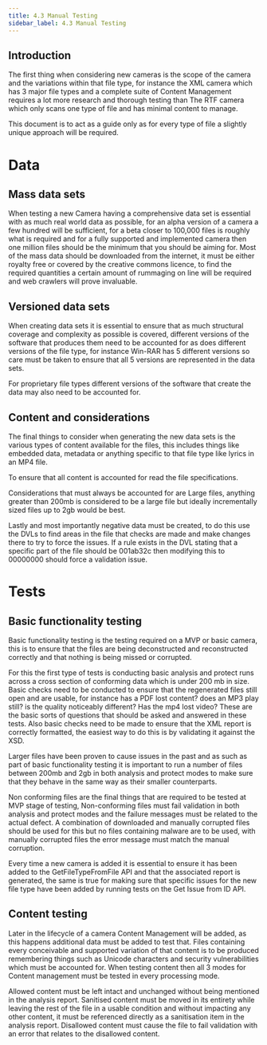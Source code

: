 ```yaml
---
title: 4.3 Manual Testing 
sidebar_label: 4.3 Manual Testing 
---
```


## Introduction

The first thing when considering new cameras is the scope of the camera and the variations within that file type, for instance the XML camera which has 3 major file types and a complete suite of Content Management requires a lot more research and thorough testing than The RTF camera which only scans one type of file and has minimal content to manage.

This document is to act as a guide only as for every type of file a slightly unique approach will be required.

# Data

## Mass data sets

When testing a new Camera having a comprehensive data set is essential with as much real world data as possible, for an alpha version of a camera a few hundred will be sufficient, for a beta closer to 100,000 files is roughly what is required and for a fully supported and implemented camera then one million files should be the minimum that you should be aiming for.
Most of the mass data should be downloaded from the internet, it must be either royalty free or covered by the creative commons licence, to find the required quantities a certain amount of rummaging on line will be required and web crawlers will prove invaluable. 


## Versioned data sets

When creating data sets it is essential to ensure that as much structural coverage and complexity as possible is covered, different versions of the software that produces them need to be accounted for as does different versions of the file type, for instance Win-RAR has 5 different versions so care must be taken to ensure that all 5 versions are represented in the data sets.

For proprietary file types different versions of the software that create the data may also need to be accounted for.

## Content and considerations

The final things to consider when generating the new data sets is the various types of content available for the files, this includes things like embedded data, metadata or anything specific to that file type like lyrics in an MP4 file.

To ensure that all content is accounted for read the file specifications.

Considerations that must always be accounted for are Large files, anything greater than 200mb is considered to be a large file but ideally incrementally sized files up to 2gb would be best.

Lastly and most importantly negative data must be created, to do this use the DVLs to find areas in the file that checks are made and make changes there to try to force the issues.
If a rule exists in the DVL stating that a specific part of the file should be 001ab32c then modifying this to 00000000 should force a validation issue.



# Tests

## Basic functionality testing

Basic functionality testing is the testing required on a MVP or basic camera, this is to ensure that the files are being deconstructed and reconstructed correctly and that nothing is being missed or corrupted.

For this the first type of tests is conducting basic analysis and protect runs across a cross section of conforming data which is under 200 mb in size.
Basic checks need to be conducted to ensure that the regenerated files still open and are usable, for instance has a PDF lost content? does an MP3 play still? is the quality noticeably different? Has the mp4 lost video? These are the basic sorts of questions that should be asked and answered in these tests.
Also basic checks need to be made to ensure that the XML report is correctly formatted, the easiest way to do this is by validating it against the XSD.

Larger files have been proven to cause issues in the past and as such as part of basic functionality testing it is important to run a number of files between 200mb and 2gb in both analysis and protect modes to make sure that they behave in the same way as their smaller counterparts.

Non conforming files are the final things that are required to be tested at MVP stage of testing, Non-conforming files must fail validation in both analysis and protect modes and the failure messages must be related to the actual defect.
A combination of downloaded and manually corrupted files should be used for this but no files containing malware are to be used, with manually corrupted files the error message must match the manual corruption.

Every time a new camera is added it is essential to ensure it has been added to the GetFileTypeFromFile API and that the associated report is generated, the same is true for making sure that specific issues for the new file type have been added by running tests on the Get Issue from ID API.

## Content testing

Later in the lifecycle of a camera Content Management will be added, as this happens additional data must be added to test that.
Files containing every conceivable and supported variation of that content is to be produced remembering things such as Unicode characters and security vulnerabilities which must be accounted for.
When testing content then all 3 modes for Content management must be tested in every processing mode.

Allowed content must be left intact and unchanged without being mentioned in the analysis report.
Sanitised content must be moved in its entirety while leaving the rest of the file in a usable condition and without impacting any other content, it must be referenced directly as a sanitisation item in the analysis report.
Disallowed content must cause the file to fail validation with an error that relates to the disallowed content.

